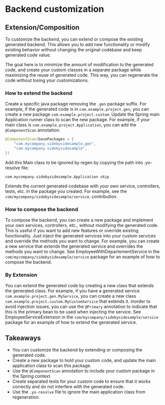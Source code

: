 # Backend customization

## Extension/Composition

To customize the backend, you can extend or compose the existing generated backend. This allows you to add new functionality or modify existing behavior without changing the original codebase and keep generated code value.

The goal here is to minimize the amount of modification to the generated code, and create your custom classes in a separate package while maximizing the reuse of generated code. This way, you can regenerate the code without losing your customizations.

### How to extend the backend

Create a specific java package removing the `.gen` package suffix. For example, if the generated code is in `com.example.project.gen`, you can create a new package `com.example.project.custom`.
Update the Spring main Application runner class to scan the new package. For example, if your main class is `com.example.project.Application`, you can add the `@ComponentScan` annotation:

```java
@ComponentScan(basePackages = {
    "com.mycompany.sidebysidesample.gen",
    "com.mycompany.sidebysidesample",
})
```

Add this Main class to be ignored by regen by copying the path into .yo-resolve file:

```
com.mycompany.sidebysidesample.Application skip
```

Extends the current generated codebase with your own service, controllers, tests, etc. in the package you created. For example, see the `com/mycompany/sidebysidesample/service`. contribution.

### How to compose the backend

To compose the backend, you can create a new package and implement your own services, controllers, etc., without modifying the generated code. This is useful if you want to add new features or override existing functionality.
Just inject the generated services into your custom services and override the methods you want to change. For example, you can create a new service that extends the generated service and overrides the methods you want to change.
See EmployeeWithDepartementService in the `com/mycompany/sidebysidesample/service` package for an example of how to compose the backend.

### By Extension

You can extend the generated code by creating a new class that extends the generated class. For example, if you have a generated service `com.example.project.gen.MyService`, you can create a new class `com.example.project.custom.MyCustomService` that extends it. inorder to avoid injection issues, you can use the `@Primary` annotation to indicate that this is the primary bean to be used when injecting the service.
See EmployeeServiceExtension in the `com/mycompany/sidebysidesample/service` package for an example of how to extend the generated service.

## Takeaways

- You can customize the backend by extending or composing the generated code.
- Create a new package to hold your custom code, and update the main application class to scan this package.
- Use the `@ComponentScan` annotation to include your custom package in the Spring context.
- Create separated tests for your custom code to ensure that it works correctly and do not interfere with the generated code.
- Use the `.yo-resolve` file to ignore the main application class from regeneration.
